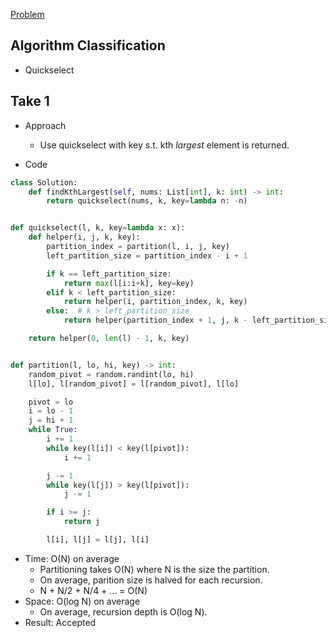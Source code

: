 [Problem](https://leetcode.com/problems/kth-largest-element-in-an-array/)

## Algorithm Classification
- Quickselect

## Take 1
- Approach
    - Use quickselect with key s.t. kth *largest* element is returned.

- Code
```python
class Solution:
    def findKthLargest(self, nums: List[int], k: int) -> int:
        return quickselect(nums, k, key=lambda n: -n)


def quickselect(l, k, key=lambda x: x):
    def helper(i, j, k, key):
        partition_index = partition(l, i, j, key)
        left_partition_size = partition_index - i + 1

        if k == left_partition_size:
            return max(l[i:i+k], key=key)
        elif k < left_partition_size:
            return helper(i, partition_index, k, key)
        else:  # k > left_partition_size
            return helper(partition_index + 1, j, k - left_partition_size, key)

    return helper(0, len(l) - 1, k, key)


def partition(l, lo, hi, key) -> int:
    random_pivot = random.randint(lo, hi)
    l[lo], l[random_pivot] = l[random_pivot], l[lo]

    pivot = lo
    i = lo - 1
    j = hi + 1
    while True:
        i += 1
        while key(l[i]) < key(l[pivot]):
            i += 1

        j -= 1
        while key(l[j]) > key(l[pivot]):
            j -= 1

        if i >= j:
            return j

        l[i], l[j] = l[j], l[i]
```
- Time: O(N) on average
    - Partitioning takes O(N) where N is the size the partition.
    - On average, parition size is halved for each recursion.
    - N + N/2 + N/4 + ... = O(N)
- Space: O(log N) on average
    - On average, recursion depth is O(log N).
- Result: Accepted

